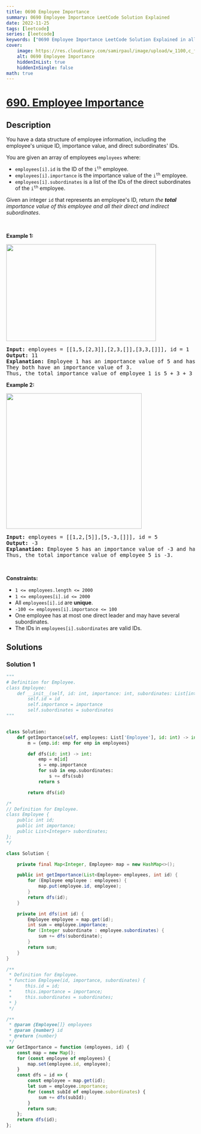 ```yaml
---
title: 0690 Employee Importance
summary: 0690 Employee Importance LeetCode Solution Explained
date: 2022-11-25
tags: [leetcode]
series: [leetcode]
keywords: ["0690 Employee Importance LeetCode Solution Explained in all languages", "0690 Employee Importance", "LeetCode", "leetcode solution in Python3 C++ Java Go PHP Ruby Swift TypeScript Rust C# JavaScript C", "GeeksforGeeks", "InterviewBit", "Coding Ninjas", "HackerRank", "HackerEarth", "CodeChef", "TopCoder", "AlgoExpert", "freeCodeCamp", "Codeforces", "GitHub", "AtCoder", "Samir Paul"]
cover:
    image: https://res.cloudinary.com/samirpaul/image/upload/w_1100,c_fit,co_rgb:FFFFFF,l_text:Arial_75_bold:0690 Employee Importance - Solution Explained/problem-solving.webp
    alt: 0690 Employee Importance
    hiddenInList: true
    hiddenInSingle: false
math: true
---
```



# [690. Employee Importance](https://leetcode.com/problems/employee-importance)


## Description

<p>You have a data structure of employee information, including the employee&#39;s unique ID, importance value, and direct subordinates&#39; IDs.</p>

<p>You are given an array of employees <code>employees</code> where:</p>

<ul>
	<li><code>employees[i].id</code> is the ID of the <code>i<sup>th</sup></code> employee.</li>
	<li><code>employees[i].importance</code> is the importance value of the <code>i<sup>th</sup></code> employee.</li>
	<li><code>employees[i].subordinates</code> is a list of the IDs of the direct subordinates of the <code>i<sup>th</sup></code> employee.</li>
</ul>

<p>Given an integer <code>id</code> that represents an employee&#39;s ID, return <em>the <strong>total</strong> importance value of this employee and all their direct and indirect subordinates</em>.</p>

<p>&nbsp;</p>
<p><strong class="example">Example 1:</strong></p>
<img alt="" src="https://spcdn.pages.dev/leetcode/problems/0690.Employee%20Importance/images/emp1-tree.jpg" style="width: 400px; height: 258px;" />
<pre>
<strong>Input:</strong> employees = [[1,5,[2,3]],[2,3,[]],[3,3,[]]], id = 1
<strong>Output:</strong> 11
<strong>Explanation:</strong> Employee 1 has an importance value of 5 and has two direct subordinates: employee 2 and employee 3.
They both have an importance value of 3.
Thus, the total importance value of employee 1 is 5 + 3 + 3 = 11.
</pre>

<p><strong class="example">Example 2:</strong></p>
<img alt="" src="https://spcdn.pages.dev/leetcode/problems/0690.Employee%20Importance/images/emp2-tree.jpg" style="width: 362px; height: 361px;" />
<pre>
<strong>Input:</strong> employees = [[1,2,[5]],[5,-3,[]]], id = 5
<strong>Output:</strong> -3
<strong>Explanation:</strong> Employee 5 has an importance value of -3 and has no direct subordinates.
Thus, the total importance value of employee 5 is -3.
</pre>

<p>&nbsp;</p>
<p><strong>Constraints:</strong></p>

<ul>
	<li><code>1 &lt;= employees.length &lt;= 2000</code></li>
	<li><code>1 &lt;= employees[i].id &lt;= 2000</code></li>
	<li>All <code>employees[i].id</code> are <strong>unique</strong>.</li>
	<li><code>-100 &lt;= employees[i].importance &lt;= 100</code></li>
	<li>One employee has at most one direct leader and may have several subordinates.</li>
	<li>The IDs in <code>employees[i].subordinates</code> are valid IDs.</li>
</ul>

## Solutions

### Solution 1

<!-- tabs:start -->

```python
"""
# Definition for Employee.
class Employee:
    def __init__(self, id: int, importance: int, subordinates: List[int]):
        self.id = id
        self.importance = importance
        self.subordinates = subordinates
"""


class Solution:
    def getImportance(self, employees: List['Employee'], id: int) -> int:
        m = {emp.id: emp for emp in employees}

        def dfs(id: int) -> int:
            emp = m[id]
            s = emp.importance
            for sub in emp.subordinates:
                s += dfs(sub)
            return s

        return dfs(id)
```

```java
/*
// Definition for Employee.
class Employee {
    public int id;
    public int importance;
    public List<Integer> subordinates;
};
*/

class Solution {

    private final Map<Integer, Employee> map = new HashMap<>();

    public int getImportance(List<Employee> employees, int id) {
        for (Employee employee : employees) {
            map.put(employee.id, employee);
        }
        return dfs(id);
    }

    private int dfs(int id) {
        Employee employee = map.get(id);
        int sum = employee.importance;
        for (Integer subordinate : employee.subordinates) {
            sum += dfs(subordinate);
        }
        return sum;
    }
}
```

```js
/**
 * Definition for Employee.
 * function Employee(id, importance, subordinates) {
 *     this.id = id;
 *     this.importance = importance;
 *     this.subordinates = subordinates;
 * }
 */

/**
 * @param {Employee[]} employees
 * @param {number} id
 * @return {number}
 */
var GetImportance = function (employees, id) {
    const map = new Map();
    for (const employee of employees) {
        map.set(employee.id, employee);
    }
    const dfs = id => {
        const employee = map.get(id);
        let sum = employee.importance;
        for (const subId of employee.subordinates) {
            sum += dfs(subId);
        }
        return sum;
    };
    return dfs(id);
};
```

<!-- tabs:end -->

<!-- end -->
